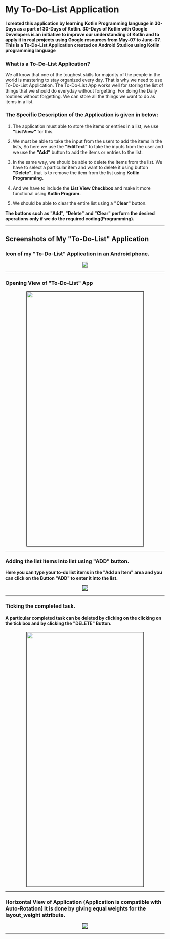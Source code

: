 # My To-Do-List Application

**I created this application by learning Kotlin Programming language in 30-Days as a part of 30-Days of Kotlin. 30-Days of Kotlin with Google Developers is an initiative to improve our understanding of Kotlin and to apply it in real projects using Google resources from May-07 to June-07.
This is a To-Do-List Application created on Android Studios using Kotlin programming language**

### What is a To-Do-List Application?

We all know that one of the toughest skills for majority of the people in the world is mastering to stay organized every day. That is why we need to use To-Do-List Application. The To-Do-List App works well for storing the list of things that we should do everyday without forgetting. For doing the Daily routines without forgetting. We can store all the things we want to do as items in a list.

### The Specific Description of the Application is given in below:

1. The application must able to store the items or entries in a list, we use **"ListView"** for this.

1. We must be able to take the input from the users to add the items in the lists, So here we use the **"EditText"** to take the inputs from the user and we use the **"Add"** button to add the items or entries to the list.

1. In the same way, we should be able to delete the items from the list. We have to select a particular item and want to delete it using button **"Delete"**, that is to remove the item from the list using **Kotlin Programming.**
 
1. And we have to include the **List View Checkbox** and make it more functional using **Kotlin Program.**

1. We should be able to clear the entire list using a **"Clear"** button.

**The buttons such as "Add", "Delete" and "Clear" perform the desired operations only if we do the required coding(Programming).**

--- 

## Screenshots of My "To-Do-List" Application

### Icon of my "To-Do-List" Application in an Android phone.

<p align="center">
<kbd><img src = https://github.com/akhilaku/My-To-Do-List-App/blob/master/Screenshots-Of-App/Screenshot-1.jpg style="border: 1px solid black"/></kbd>
</p>

---

### Opening View of "To-Do-List" App

<p align="center">
<kbd><img src = https://github.com/akhilaku/My-To-Do-List-App/blob/master/Screenshots-Of-App/Screenshot-2.jpg width=369 height=800 style="border: 1px solid black"></kbd>
</p>

---
### Adding the list items into list using "ADD" button.

**Here you can type your to-do list items in the "Add an Item" area and you can click on the Button "ADD" to enter it into the list.**

<p align="center">
<kbd><img src = https://github.com/akhilaku/My-To-Do-List-App/blob/master/Screenshots-Of-App/Screenshot-3.jpg style="border: 1px solid black"></kbd>
</p>

---

### Ticking the completed task.
#### A particular completed task can be deleted by clicking on the clicking on the tick box and by clicking the "DELETE" Button.

<p align="center">
<kbd><img src = https://github.com/akhilaku/My-To-Do-List-App/blob/master/Screenshots-Of-App/Screenshot-4.jpg width=369 height=800 style="border: 1px solid black"></kbd>
</p>

---

### Horizontal View of Application (Application is compatible with Auto-Rotation) It is done by giving equal weights for the layout_weight attribute.

<p align="center">
<kbd><img src = https://github.com/akhilaku/My-To-Do-List-App/blob/master/Screenshots-Of-App/Screenshot-5.jpg style="border: 1px solid black"></kbd>
</p>

---

